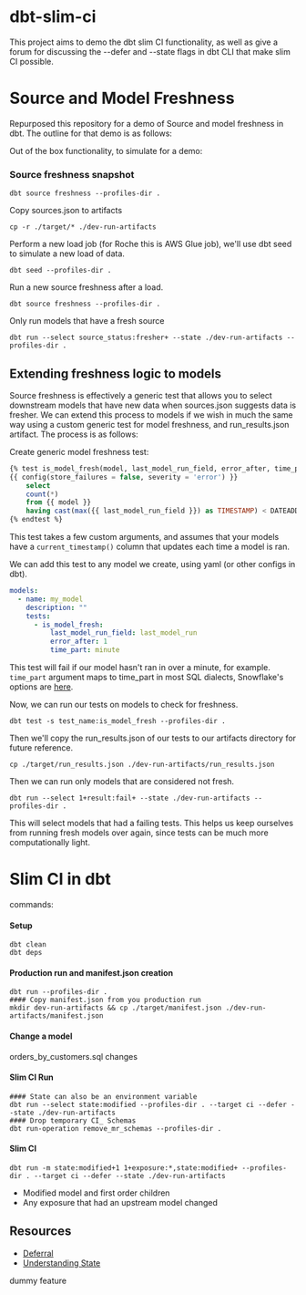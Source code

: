 # dbt-slim-ci
This project aims to demo the dbt slim CI functionality, as well as give a forum for discussing the --defer and --state flags in dbt CLI that make slim CI possible.

# Source and Model Freshness
Repurposed this repository for a demo of Source and model freshness in dbt. The outline for that demo is as follows:

Out of the box functionality, to simulate for a demo:

### Source freshness snapshot
```
dbt source freshness --profiles-dir .
```

Copy sources.json to artifacts
```
cp -r ./target/* ./dev-run-artifacts
```

Perform a new load job (for Roche this is AWS Glue job), we'll use dbt seed to simulate a new load of data.

```
dbt seed --profiles-dir .
```

Run a new source freshness after a load.
```
dbt source freshness --profiles-dir .
```

Only run models that have a fresh source
```
dbt run --select source_status:fresher+ --state ./dev-run-artifacts --profiles-dir .
```

## Extending freshness logic to models
Source freshness is effectively a generic test that allows you to select downstream models that have new data when sources.json suggests data is fresher. We can extend this process to models if we wish in much the same way using a custom generic test for model freshness, and run_results.json artifact. The process is as follows:

Create generic model freshness test:
```sql
{% test is_model_fresh(model, last_model_run_field, error_after, time_part) %}
{{ config(store_failures = false, severity = 'error') }}
    select
    count(*)
    from {{ model }}
    having cast(max({{ last_model_run_field }}) as TIMESTAMP) < DATEADD({{ time_part }}, -cast({{ error_after }} as integer), current_timestamp())
{% endtest %}
```

This test takes a few custom arguments, and assumes that your models have a `current_timestamp()` column that updates each time a model is ran.

We can add this test to any model we create, using yaml (or other configs in dbt).
```yaml
models:
  - name: my_model
    description: ""
    tests:
      - is_model_fresh:
          last_model_run_field: last_model_run
          error_after: 1
          time_part: minute
```

This test will fail if our model hasn't ran in over a minute, for example. `time_part` argument maps to time_part in most SQL dialects, Snowflake's options are [here](https://docs.snowflake.com/en/sql-reference/functions-date-time.html#label-supported-date-time-parts).

Now, we can run our tests on models to check for freshness.
```
dbt test -s test_name:is_model_fresh --profiles-dir .
```

Then we'll copy the run_results.json of our tests to our artifacts directory for future reference.

```
cp ./target/run_results.json ./dev-run-artifacts/run_results.json
```

Then we can run only models that are considered not fresh.
```
dbt run --select 1+result:fail+ --state ./dev-run-artifacts --profiles-dir .
```

This will select models that had a failing tests. This helps us keep ourselves from running fresh models over again, since tests can be much more computationally light.

# Slim CI in dbt
commands:
#### Setup
```
dbt clean
dbt deps
```
#### Production run and manifest.json creation
```
dbt run --profiles-dir .
#### Copy manifest.json from you production run
mkdir dev-run-artifacts && cp ./target/manifest.json ./dev-run-artifacts/manifest.json
```
#### Change a model
orders_by_customers.sql changes

#### Slim CI Run
```
#### State can also be an environment variable
dbt run --select state:modified --profiles-dir . --target ci --defer --state ./dev-run-artifacts
#### Drop temporary CI_ Schemas
dbt run-operation remove_mr_schemas --profiles-dir .
```

#### Slim CI
```
dbt run -m state:modified+1 1+exposure:*,state:modified+ --profiles-dir . --target ci --defer --state ./dev-run-artifacts
```
- Modified model and first order children
- Any exposure that had an upstream model changed


## Resources
- [Deferral](https://docs.getdbt.com/reference/node-selection/defer)
- [Understanding State](https://docs.getdbt.com/guides/legacy/understanding-state)

dummy feature
